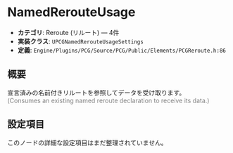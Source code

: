 # NamedRerouteUsage

- **カテゴリ**: Reroute (リルート) — 4件
- **実装クラス**: `UPCGNamedRerouteUsageSettings`
- **定義**: `Engine/Plugins/PCG/Source/PCG/Public/Elements/PCGReroute.h:86`

## 概要

宣言済みの名前付きリルートを参照してデータを受け取ります。<br><span style='color:gray'>(Consumes an existing named reroute declaration to receive its data.)</span>

## 設定項目

このノードの詳細な設定項目はまだ整理されていません。
